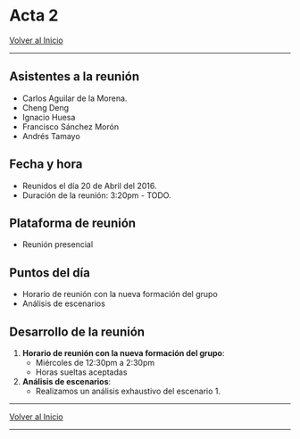 # Acta 2

[Volver al Inicio](/projects/security)

--------

## Asistentes a la reunión

- Carlos Aguilar de la Morena.
- Cheng Deng
- Ignacio Huesa
- Francisco Sánchez Morón
- Andrés Tamayo

## Fecha y hora

- Reunidos el día 20 de Abril del 2016.
- Duración de la reunión: 3:20pm - TODO.

## Plataforma de reunión

- Reunión presencial

## Puntos del día

- Horario de reunión con la nueva formación del grupo
- Análisis de escenarios

## Desarrollo de la reunión

1. __Horario de reunión con la nueva formación del grupo__:
	- Miércoles de 12:30pm a 2:30pm
	- Horas sueltas aceptadas
2. __Análisis de escenarios__:
	- Realizamos un análisis exhaustivo del escenario 1.

--------

[Volver al Inicio](/projects/security)

--------
